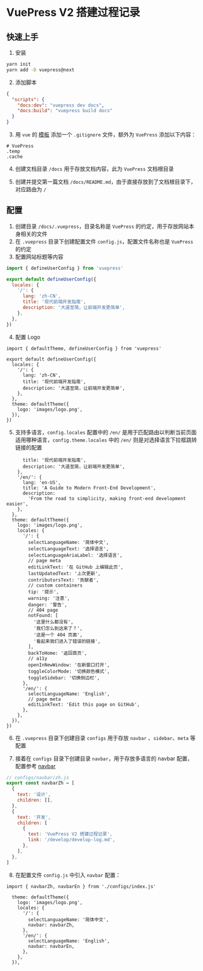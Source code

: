 # VuePress V2 搭建过程记录

## 快速上手

1. 安装

```bash
yarn init
yarn add -D vuepress@next
```

2. 添加脚本

```json
{
  "scripts": {
    "docs:dev": "vuepress dev docs",
    "docs:build": "vuepress build docs"
  }
}
```

3. 用 `vue` 的 [模板](https://erresen.github.io/vue/js/git/2020/07/08/vue-js-gitigore.html) 添加一个 `.gitignore` 文件，额外为 `VuePress` 添加以下内容：

```
# VuePress
.temp
.cache
```

4. 创建文档目录 `/docs` 用于存放文档内容，此为 `VuePress` 文档根目录

5. 创建并提交第一篇文档 `/docs/README.md`，由于直接存放到了文档根目录下，对应路由为 `/`

## 配置

1. 创建目录 `/docs/.vuepress`，目录名称是 `VuePress` 的约定，用于存放网站本身相关的文件
2. 在 `.vuepress` 目录下创建配置文件 `config.js`，配置文件名称也是 `VuePress` 的约定
3. 配置网站标题等内容
```js
import { defineUserConfig } from 'vuepress'

export default defineUserConfig({
  locales: {
    '/': {
      lang: 'zh-CN',
      title: '现代前端开发指南',
      description: '大道至简，让前端开发更简单',
    },
  },
})
```
4. 配置 Logo
```js{1,11-13}
import { defaultTheme, defineUserConfig } from 'vuepress'

export default defineUserConfig({
  locales: {
    '/': {
      lang: 'zh-CN',
      title: '现代前端开发指南',
      description: '大道至简，让前端开发更简单',
    },
  },
  theme: defaultTheme({
    logo: 'images/logo.png',
  }),
})
```
5. 支持多语言，`config.locales` 配置中的 `/en/` 是用于匹配路由以判断当前页面适用哪种语言，`config.theme.locales` 中的 `/en/` 则是对选择语言下拉框跳转链接的配置
```js{4-9,13-44}
      title: '现代前端开发指南',
      description: '大道至简，让前端开发更简单',
    },
    '/en/': {
      lang: 'en-US',
      title: 'A Guide to Modern Front-End Development',
      description:
        'From the road to simplicity, making front-end development easier',
    },
  },
  theme: defaultTheme({
    logo: 'images/logo.png',
    locales: {
      '/': {
        selectLanguageName: '简体中文',
        selectLanguageText: '选择语言',
        selectLanguageAriaLabel: '选择语言',
        // page meta
        editLinkText: '在 GitHub 上编辑此页',
        lastUpdatedText: '上次更新',
        contributorsText: '贡献者',
        // custom containers
        tip: '提示',
        warning: '注意',
        danger: '警告',
        // 404 page
        notFound: [
          '这里什么都没有',
          '我们怎么到这来了？',
          '这是一个 404 页面',
          '看起来我们进入了错误的链接',
        ],
        backToHome: '返回首页',
        // a11y
        openInNewWindow: '在新窗口打开',
        toggleColorMode: '切换颜色模式',
        toggleSidebar: '切换侧边栏',
      },
      '/en/': {
        selectLanguageName: 'English',
        // page meta
        editLinkText: 'Edit this page on GitHub',
      },
    },
  }),
})
```
6. 在 `.vuepress` 目录下创建目录 `configs` 用于存放 `navbar` 、`sidebar`、`meta` 等配置

7. 接着在 `configs` 目录下创建目录 `navbar`，用于存放多语言的 navbar 配置，配置参考 [navbar](https://v2.vuepress.vuejs.org/zh/reference/default-theme/config.html#navbar)
```js
// configs/navbar/zh.js
export const navbarZh = [
  {
    text: '设计',
    children: [],
  },
  {
    text: '开发',
    children: [
      {
        text: 'VuePress V2 搭建过程记录',
        link: '/develop/develop-log.md',
      },
    ],
  },
]
```
8. 在配置文件 `config.js` 中引入 `navbar` 配置：
```js{1,8,12}
import { navbarZh, navbarEn } from './configs/index.js'

  theme: defaultTheme({
    logo: 'images/logo.png',
    locales: {
      '/': {
        selectLanguageName: '简体中文',
        navbar: navbarZh,
      },
      '/en/': {
        selectLanguageName: 'English',
        navbar: navbarEn,
      },
    },
  }),
```